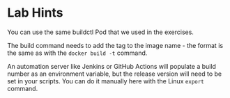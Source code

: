 # Lab Hints

You can use the same buildctl Pod that we used in the exercises.

The build command needs to add the tag to the image name - the format is the same as with the `docker build -t` command.

An automation server like Jenkins or GitHub Actions will populate a build number as an environment variable, but the release version will need to be set in your scripts. You can do it manually here with the Linux `export` command.